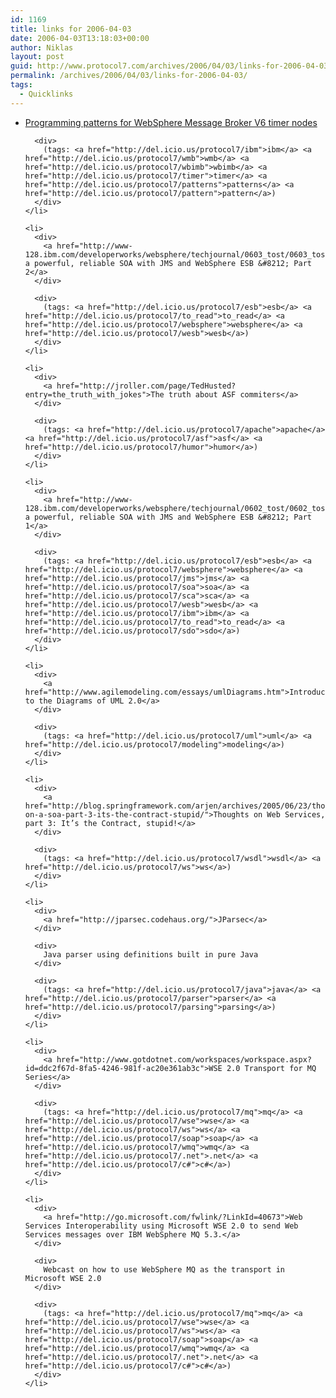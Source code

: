 ```yaml
---
id: 1169
title: links for 2006-04-03
date: 2006-04-03T13:18:03+00:00
author: Niklas
layout: post
guid: http://www.protocol7.com/archives/2006/04/03/links-for-2006-04-03/
permalink: /archives/2006/04/03/links-for-2006-04-03/
tags:
  - Quicklinks
---
```

<div class='microid-f2f103ba8b5881adc602f460a5bc0cf3ec47d0e2'>
  <ul>
    <li>
      <div>
        <a href="http://www-128.ibm.com/developerworks/websphere/library/techarticles/0603_schutz/0603_schutz.html">Programming patterns for WebSphere Message Broker V6 timer nodes</a>
      </div>
      
      <div>
        (tags: <a href="http://del.icio.us/protocol7/ibm">ibm</a> <a href="http://del.icio.us/protocol7/wmb">wmb</a> <a href="http://del.icio.us/protocol7/wbimb">wbimb</a> <a href="http://del.icio.us/protocol7/timer">timer</a> <a href="http://del.icio.us/protocol7/patterns">patterns</a> <a href="http://del.icio.us/protocol7/pattern">pattern</a>)
      </div>
    </li>
    
    <li>
      <div>
        <a href="http://www-128.ibm.com/developerworks/websphere/techjournal/0603_tost/0603_tost.html">Building a powerful, reliable SOA with JMS and WebSphere ESB &#8212; Part 2</a>
      </div>
      
      <div>
        (tags: <a href="http://del.icio.us/protocol7/esb">esb</a> <a href="http://del.icio.us/protocol7/to_read">to_read</a> <a href="http://del.icio.us/protocol7/websphere">websphere</a> <a href="http://del.icio.us/protocol7/wesb">wesb</a>)
      </div>
    </li>
    
    <li>
      <div>
        <a href="http://jroller.com/page/TedHusted?entry=the_truth_with_jokes">The truth about ASF commiters</a>
      </div>
      
      <div>
        (tags: <a href="http://del.icio.us/protocol7/apache">apache</a> <a href="http://del.icio.us/protocol7/asf">asf</a> <a href="http://del.icio.us/protocol7/humor">humor</a>)
      </div>
    </li>
    
    <li>
      <div>
        <a href="http://www-128.ibm.com/developerworks/websphere/techjournal/0602_tost/0602_tost.html">Building a powerful, reliable SOA with JMS and WebSphere ESB &#8212; Part 1</a>
      </div>
      
      <div>
        (tags: <a href="http://del.icio.us/protocol7/esb">esb</a> <a href="http://del.icio.us/protocol7/websphere">websphere</a> <a href="http://del.icio.us/protocol7/jms">jms</a> <a href="http://del.icio.us/protocol7/soa">soa</a> <a href="http://del.icio.us/protocol7/sca">sca</a> <a href="http://del.icio.us/protocol7/wesb">wesb</a> <a href="http://del.icio.us/protocol7/ibm">ibm</a> <a href="http://del.icio.us/protocol7/to_read">to_read</a> <a href="http://del.icio.us/protocol7/sdo">sdo</a>)
      </div>
    </li>
    
    <li>
      <div>
        <a href="http://www.agilemodeling.com/essays/umlDiagrams.htm">Introduction to the Diagrams of UML 2.0</a>
      </div>
      
      <div>
        (tags: <a href="http://del.icio.us/protocol7/uml">uml</a> <a href="http://del.icio.us/protocol7/modeling">modeling</a>)
      </div>
    </li>
    
    <li>
      <div>
        <a href="http://blog.springframework.com/arjen/archives/2005/06/23/thoughts-on-a-soa-part-3-its-the-contract-stupid/">Thoughts on Web Services, part 3: It’s the Contract, stupid!</a>
      </div>
      
      <div>
        (tags: <a href="http://del.icio.us/protocol7/wsdl">wsdl</a> <a href="http://del.icio.us/protocol7/ws">ws</a>)
      </div>
    </li>
    
    <li>
      <div>
        <a href="http://jparsec.codehaus.org/">JParsec</a>
      </div>
      
      <div>
        Java parser using definitions built in pure Java
      </div>
      
      <div>
        (tags: <a href="http://del.icio.us/protocol7/java">java</a> <a href="http://del.icio.us/protocol7/parser">parser</a> <a href="http://del.icio.us/protocol7/parsing">parsing</a>)
      </div>
    </li>
    
    <li>
      <div>
        <a href="http://www.gotdotnet.com/workspaces/workspace.aspx?id=ddc2f67d-8fa5-4246-981f-ac20e361ab3c">WSE 2.0 Transport for MQ Series</a>
      </div>
      
      <div>
        (tags: <a href="http://del.icio.us/protocol7/mq">mq</a> <a href="http://del.icio.us/protocol7/wse">wse</a> <a href="http://del.icio.us/protocol7/ws">ws</a> <a href="http://del.icio.us/protocol7/soap">soap</a> <a href="http://del.icio.us/protocol7/wmq">wmq</a> <a href="http://del.icio.us/protocol7/.net">.net</a> <a href="http://del.icio.us/protocol7/c#">c#</a>)
      </div>
    </li>
    
    <li>
      <div>
        <a href="http://go.microsoft.com/fwlink/?LinkId=40673">Web Services Interoperability using Microsoft WSE 2.0 to send Web Services messages over IBM WebSphere MQ 5.3.</a>
      </div>
      
      <div>
        Webcast on how to use WebSphere MQ as the transport in Microsoft WSE 2.0
      </div>
      
      <div>
        (tags: <a href="http://del.icio.us/protocol7/mq">mq</a> <a href="http://del.icio.us/protocol7/wse">wse</a> <a href="http://del.icio.us/protocol7/ws">ws</a> <a href="http://del.icio.us/protocol7/soap">soap</a> <a href="http://del.icio.us/protocol7/wmq">wmq</a> <a href="http://del.icio.us/protocol7/.net">.net</a> <a href="http://del.icio.us/protocol7/c#">c#</a>)
      </div>
    </li>
  </ul>
</div>
